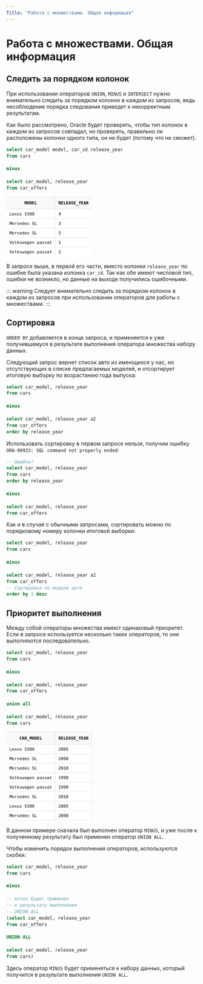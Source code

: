```yaml
---
Title: "Работа с множествами. Общая информация"
---
```


# Работа с множествами. Общая информация

## Следить за порядком колонок

При использовании операторов `UNION`, `MINUS` и `INTERSECT` нужно внимательно
следить за порядком колонок в каждом из запросов, ведь несоблюдение
порядка следования приведет к некорректным результатам.

Как было рассмотрено, Oracle будет проверять, чтобы тип колонок в каждом
из запросов совпадал, но проверять, правильно ли расположены колонки
одного типа, он не будет (потому что не сможет).

```sql
select car_model model, car_id release_year
from cars

minus

select car_model, release_year
from car_offers
```

![](/img/7_unions/col_order_with_error.png)

В запросе выше, в первой его части, вместо колонки `release_year` по
ошибке была указана колонка `car_id`. Так как обе имеют числовой тип,
ошибки не возникло, но данные на выходе получились ошибочными.

::: warning
Следует внимательно следить за порядком колонок в каждом из запросов при
использовании операторов для работы с множествами.
:::

## Сортировка

`ORDER BY` добавляется в конце запроса, и применяется к уже
получившемуся в результате выполнения оператора множества набору данных.

Следующий запрос вернет список авто из имеющихся у нас, но
отсутствующих в списке предлагаемых моделей, и отсортирует итоговую
выборку по возрастанию года выпуска:

```sql
select car_model, release_year
from cars

minus

select car_model, release_year a2
from car_offers
order by release_year
```

Использовать сортировку в первом запросе нельзя, получим ошибку
`ORA-00933: SQL command not properly ended`:

```sql
-- Ошибка!
select car_model, release_year
from cars
order by release_year

minus

select car_model, release_year
from car_offers
```

Как и в случае с обычными запросами, сортировать можно по порядковому
номеру колонки итоговой выборки:

```sql
select car_model, release_year
from cars

minus

select car_model, release_year a2
from car_offers
-- Сортировка по модели авто
order by 1 desc
```

## Приоритет выполнения

Между собой операторы множества имеют одинаковый приоритет. Если в
запросе используется несколько таких операторов, то они выполняются
последовательно.

```sql
select car_model, release_year
from cars

minus

select car_model, release_year
from car_offers

union all

select car_model, release_year
from cars
```

![](/img/7_unions/sets_priority_1.png)

В данном примере сначала был выполнен оператор `MINUS`, и уже после к
полученному результату был применен оператор `UNION ALL`.

Чтобы изменить порядок выполнения операторов, используются скобки:

```sql
select car_model, release_year
from cars

minus

-- minus будет применен
-- к результату выполнения
-- UNION ALL
(select car_model, release_year
from car_offers

UNION ALL

select car_model, release_year
from cars)
```

Здесь оператор `MINUS` будет применяться к набору данных, который
получится в результате выполнения `UNION ALL`.
